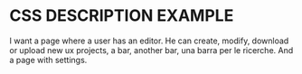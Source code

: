 # CSS DESCRIPTION EXAMPLE

I want a page where a user has an editor. He can create, modify, download or upload new ux projects, a bar, another bar, 
una barra per le ricerche. And a page with settings.

